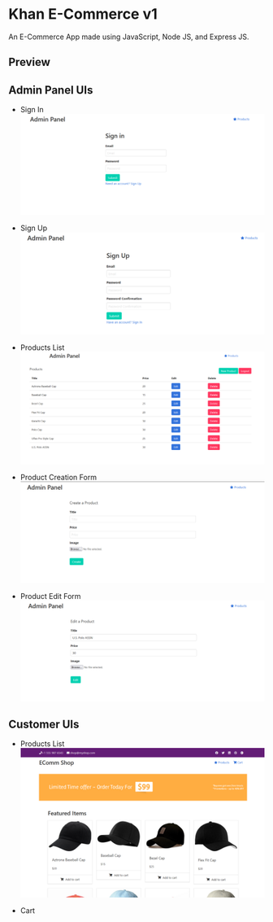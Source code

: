 # Khan E-Commerce v1
An E-Commerce App made using JavaScript, Node JS, and Express JS.

## Preview
## Admin Panel UIs
- Sign In
![Sign In](https://github.com/abeeralikhan/khan-e-commerce-js/blob/main/preview/sign-in.png?raw=true)

- Sign Up
![Sign Up](https://github.com/abeeralikhan/khan-e-commerce-js/blob/main/preview/sign-up.png?raw=true)

- Products List
![Products List](https://github.com/abeeralikhan/khan-e-commerce-js/blob/main/preview/products-list-admin.png?raw=true)

- Product Creation Form
![Product Creation Form](https://github.com/abeeralikhan/khan-e-commerce-js/blob/main/preview/product-creation.png?raw=true)

- Product Edit Form
![Product Edit Form](https://github.com/abeeralikhan/khan-e-commerce-js/blob/main/preview/product-edit.png?raw=true)

## Customer UIs
- Products List
![Products List](https://github.com/abeeralikhan/khan-e-commerce-js/blob/main/preview/products-list-customer.png?raw=true)

- Cart
